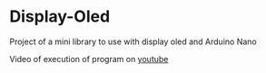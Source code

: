 # Display-Oled
Project of a mini library to use with display oled and Arduino Nano

Video of execution of program on [youtube](https://youtu.be/cXVg_rWGrp8)

